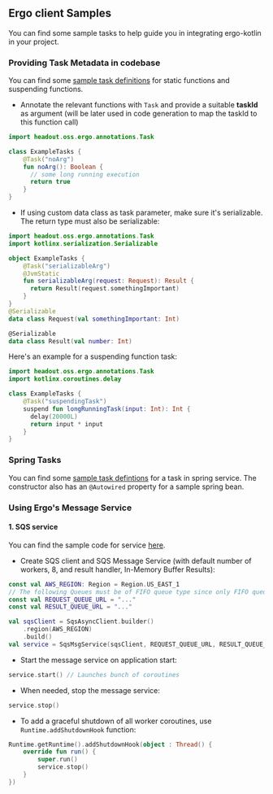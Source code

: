 ## Ergo client Samples

You can find some sample tasks to help guide you in integrating ergo-kotlin in your project.

### Providing Task Metadata in codebase

You can find some [sample task definitions](//github.com/headout/ergo-kotlin/src/main/kotlin/headout/oss/ergo/ExampleTasks.kt) for static functions and suspending functions.

- Annotate the relevant functions with `Task` and provide a suitable **taskId** as argument (will be later used in code generation to map the taskId to this function call)

```kotlin
import headout.oss.ergo.annotations.Task

class ExampleTasks {
    @Task("noArg")
    fun noArg(): Boolean {
      // some long running execution
      return true
    }
}
```

- If using custom data class as task parameter, make sure it's serializable. The return type must also be serializable:

```kotlin
import headout.oss.ergo.annotations.Task
import kotlinx.serialization.Serializable

object ExampleTasks {
    @Task("serializableArg")
    @JvmStatic
    fun serializableArg(request: Request): Result {
      return Result(request.somethingImportant)
    }
}
@Serializable
data class Request(val somethingImportant: Int)

@Serializable
data class Result(val number: Int)
```

Here's an example for a suspending function task:

```kotlin
import headout.oss.ergo.annotations.Task
import kotlinx.coroutines.delay

class ExampleTasks {
    @Task("suspendingTask")
    suspend fun longRunningTask(input: Int): Int {
      delay(20000L)
      return input * input
    }
}
```

### Spring Tasks
You can find some [sample task defintions](//github.com/headout/ergo-kotlin/src/main/kotlin/headout/oss/ergo/SpringTasks.kt) for a task in spring service.
The constructor also has an `@Autowired` property for a sample spring bean.

### Using Ergo's Message Service

#### 1. SQS service
You can find the sample code for service [here](//github.com/headout/ergo-kotlin/src/main/kotlin/headout/oss/ergo/Runtime.kt).

- Create SQS client and SQS Message Service (with default number of workers, 8, and result handler, In-Memory Buffer Results):

```kotlin
const val AWS_REGION: Region = Region.US_EAST_1
// The following Queues must be of FIFO queue type since only FIFO queue supports MessageGroupId
const val REQUEST_QUEUE_URL = "..."
const val RESULT_QUEUE_URL = "..."

val sqsClient = SqsAsyncClient.builder()
    .region(AWS_REGION)
    .build()
val service = SqsMsgService(sqsClient, REQUEST_QUEUE_URL, RESULT_QUEUE_URL)
```

- Start the message service on application start:

```kotlin
service.start() // Launches bunch of coroutines
```

- When needed, stop the message service:

```kotlin
service.stop()
```

- To add a graceful shutdown of all worker coroutines, use `Runtime.addShutdownHook` function:

```kotlin
Runtime.getRuntime().addShutdownHook(object : Thread() {
    override fun run() {
        super.run()
        service.stop()
    }
})
```